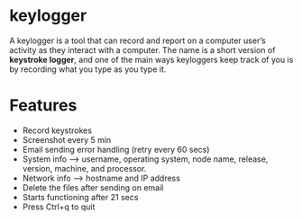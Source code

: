 # keylogger
A keylogger is a tool that can record and report on a computer user’s activity as they interact with a computer. The name is a short version of **keystroke logger**, and one of the main ways keyloggers keep track of you is by recording what you type as you type it.

# Features
* Record keystrokes
* Screenshot every 5 min
* Email sending error handling (retry every 60 secs)
* System info  --> username, operating system, node name, release, version, machine, and processor.
* Network info --> hostname and IP address
* Delete the files after sending on email
* Starts functioning after 21 secs
* Press Ctrl+q to quit
